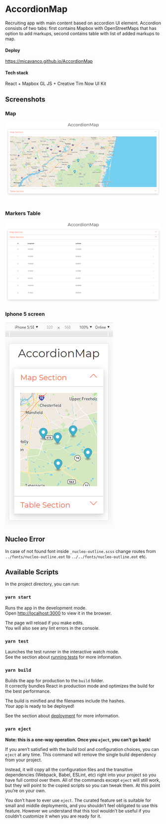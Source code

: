 # AccordionMap
Recruiting app with main content based on accordion UI element. Accordion consists of two tabs: first contains Mapbox with OpenStreetMaps that has option to add markups, second contains table with list of added markups to map.

#### Deploy
https://micavanco.github.io/AccordionMap

#### Tech stack 
React + Mapbox GL JS + Creative Tim Now UI Kit

## Screenshots
### Map
![alt text](https://raw.githubusercontent.com/micavanco/AccordionMap/master/map1.png)

### Markers Table
![alt text](https://raw.githubusercontent.com/micavanco/AccordionMap/master/map2.png)

### Iphone 5 screen
![alt text](https://raw.githubusercontent.com/micavanco/AccordionMap/master/map3.png)

## Nucleo Error

In case of not found font inside `_nucleo-outline.scss` change routes from `../fonts/nucleo-outline.eot` to `../../fonts/nucleo-outline.eot` etc.

## Available Scripts

In the project directory, you can run:

### `yarn start`

Runs the app in the development mode.<br />
Open [http://localhost:3000](http://localhost:3000) to view it in the browser.

The page will reload if you make edits.<br />
You will also see any lint errors in the console.

### `yarn test`

Launches the test runner in the interactive watch mode.<br />
See the section about [running tests](https://facebook.github.io/create-react-app/docs/running-tests) for more information.

### `yarn build`

Builds the app for production to the `build` folder.<br />
It correctly bundles React in production mode and optimizes the build for the best performance.

The build is minified and the filenames include the hashes.<br />
Your app is ready to be deployed!

See the section about [deployment](https://facebook.github.io/create-react-app/docs/deployment) for more information.

### `yarn eject`

**Note: this is a one-way operation. Once you `eject`, you can’t go back!**

If you aren’t satisfied with the build tool and configuration choices, you can `eject` at any time. This command will remove the single build dependency from your project.

Instead, it will copy all the configuration files and the transitive dependencies (Webpack, Babel, ESLint, etc) right into your project so you have full control over them. All of the commands except `eject` will still work, but they will point to the copied scripts so you can tweak them. At this point you’re on your own.

You don’t have to ever use `eject`. The curated feature set is suitable for small and middle deployments, and you shouldn’t feel obligated to use this feature. However we understand that this tool wouldn’t be useful if you couldn’t customize it when you are ready for it.
